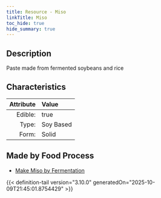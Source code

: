 ```yaml
---
title: Resource - Miso
linkTitle: Miso
toc_hide: true
hide_summary: true
---
```

<!-- This is generated by the MarsSim HelpGenertor, do not edit. -->

## Description
Paste made from fermented soybeans and rice

## Characteristics

| Attribute      | Value |
|--------:|:------|
|Edible:|true|
|Type:|Soy Based|
|Form:|Solid|
 



## Made by Food Process

- [Make Miso by Fermentation](/docs/definitions/food/make-miso-by-fermentation)

    


{{< definition-tail version="3.10.0" generatedOn="2025-10-09T21:45:01.8754429" >}}


